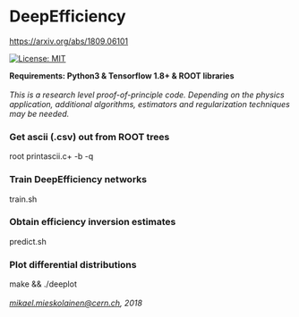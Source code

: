 # DeepEfficiency
https://arxiv.org/abs/1809.06101

[![License: MIT](https://img.shields.io/badge/License-MIT-yellow.svg)](https://opensource.org/licenses/MIT)

**Requirements: Python3 & Tensorflow 1.8+ & ROOT libraries**
</br>
</br>
*This is a research level proof-of-principle code. Depending on the physics application, additional algorithms, estimators and regularization techniques may be needed.*
</br>

### Get ascii (.csv) out from ROOT trees
root printascii.c+ -b -q

### Train DeepEfficiency networks
train.sh

### Obtain efficiency inversion estimates
predict.sh

### Plot differential distributions
make && ./deeplot
</br>
</br>
*mikael.mieskolainen@cern.ch, 2018*
